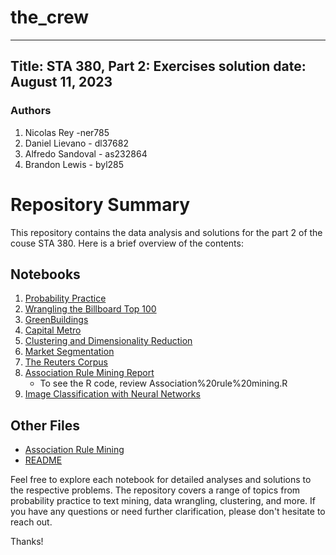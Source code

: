 # the_crew

---
Title: STA 380, Part 2: Exercises solution
date: August 11, 2023
---

### Authors
1. Nicolas Rey -ner785
2. Daniel Lievano - dl37682
3. Alfredo Sandoval - as232864
4. Brandon Lewis - byl285



# Repository Summary

This repository contains the data analysis and solutions for the part 2 of the couse STA 380. Here is a brief overview of the contents:

## Notebooks

1. [Probability Practice](Probability%20Practice.ipynb)
2. [Wrangling the Billboard Top 100](Wrangling%20the%20Billboard%20Top%20100.ipynb)
3. [GreenBuildings](GreenBuildings.ipynb)
4. [Capital Metro](Capital%20Metro.ipynb)
5. [Clustering and Dimensionality Reduction](Clustering%20and%20Dimensionality%20Reduction.ipynb)
6. [Market Segmentation](Market%20Segmentation.ipynb)
7. [The Reuters Corpus](The%20Reuters%20Corpus.ipynb)
8. [Association Rule Mining Report](Association%20rule%20mining.pdf)
    * To see the R code, review Association%20rule%20mining.R
9. [Image Classification with Neural Networks](Image%20classification%20with%20neural%20networks.ipynb)

## Other Files

- [Association Rule Mining](Association%20rule%20mining.R)
- [README](README.md)

Feel free to explore each notebook for detailed analyses and solutions to the respective problems. The repository covers a range of topics from probability practice to text mining, data wrangling, clustering, and more. If you have any questions or need further clarification, please don't hesitate to reach out.

Thanks!